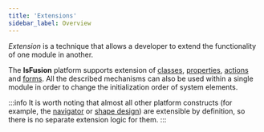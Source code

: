 ```yaml
---
title: 'Extensions'
sidebar_label: Overview
---
```


*Extension* is a technique that allows a developer to extend the functionality of one module in another. 

The **lsFusion** platform supports extension of [classes](Class_extension.md), [properties](Property_extension.md), [actions](Action_extension.md) and [forms](Form_extension.md). All the described mechanisms can also be used within a single module in order to change the initialization order of system elements. 


:::info
It is worth noting that almost all other platform constructs (for example, the [navigator](Navigator.md) or [shape design](Form_design.md)) are extensible by definition, so there is no separate extension logic for them.
:::
